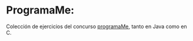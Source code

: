# ProgramaMe:

Colección de ejercicios del concurso [programaMe](https://www.aceptaelreto.com/problems/categories.php/), tanto en Java como en C.